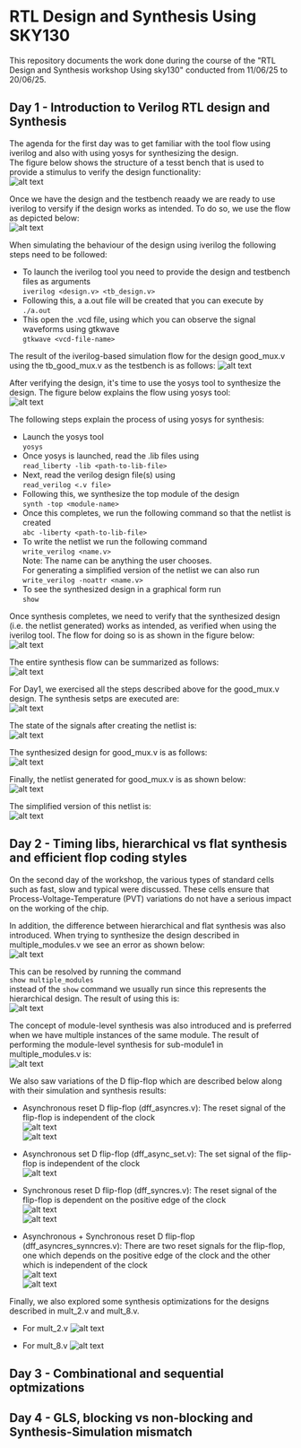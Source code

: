 # RTL Design and Synthesis Using SKY130
This repository documents the work done during the course of the "RTL Design and Synthesis workshop Using sky130" conducted from 11/06/25 to 20/06/25.

## Day 1 - Introduction to Verilog RTL design and Synthesis
The agenda for the first day was to get familiar with the tool flow using iverilog and also with using yosys for synthesizing the design.<br />
The figure below shows the structure of a tesst bench that is used to provide a stimulus to verify the design functionality:<br />
![alt text](Day1/tb.png)

Once we have the design and the testbench reaady we are ready to use iverilog to versify if the design works as intended. To do so, we use the flow as depicted below:<br />
![alt text](Day1/iverilog_flow.png) <br />

When simulating the behaviour of the design using iverilog the following steps need to be followed:
- To launch the iverilog tool you need to provide the design and testbench files as arguments <br />
`iverilog <design.v> <tb_design.v>`
- Following this, a a.out file will be created that you can execute by <br />
`./a.out`
- This open the .vcd file, using which you can observe the signal waveforms using gtkwave <br />
`gtkwave <vcd-file-name>` <br />

The result of the iverilog-based simulation flow for the design good_mux.v using the tb_good_mux.v as the testbench is as follows:
![alt text](Day1/good_mux.png) <br />

After verifying the design,  it's time to use the yosys tool to synthesize the design. The figure below explains the flow using yosys tool: <br />
![alt text](Day1/yosys_flow.png)

The following steps explain the process of using yosys for synthesis:
- Launch the yosys tool <br />
`yosys`
- Once yosys is launched, read the .lib files using <br />
`read_liberty -lib <path-to-lib-file>`
- Next, read the verilog design file(s) using <br />
`read_verilog <.v file>`
- Following this, we synthesize the top module of the design <br />
`synth -top <module-name>`
- Once this completes, we run the following command so that the netlist is created <br />
`abc -liberty <path-to-lib-file>`
- To write the netlist we run the following command <br />
`write_verilog <name.v>` <br />
Note: The name can be anything the user chooses. <br />
For generating a simplified version of the netlist we can also run <br />
`write_verilog -noattr <name.v>`
- To see the synthesized design in a graphical form run <br />
`show` <br />

Once synthesis completes, we need to verify that the synthesized design (i.e. the netlist generated) works as intended, as verified when using the iverilog tool. The flow for doing so is as shown in the figure below: <br />
![alt text](Day1/synth_verif.png)  <br />

The entire synthesis flow can be summarized as follows: <br />
![alt text](Day1/synth_flow.png)  <br />

For Day1, we exercised all the steps described above for the good_mux.v design. The synthesis setps are executed are: <br />
![alt text](Day1/synth_steps_good_mux.png)  <br />

The state of the signals after creating the netlist is:<br />
![alt text](Day1/good_mux_all_signals.png)  <br />

The synthesized design for good_mux.v is as follows: <br />
![alt text](Day1/good_final.png)  <br />

Finally, the netlist generated for good_mux.v is as shown below: <br />
![alt text](Day1/netlist_good_mux.png)  <br />

The simplified version of this netlist is: <br />
![alt text](Day1/netlist_simplified_good_mux.png)  <br />

## Day 2 - Timing libs, hierarchical vs flat synthesis and efficient flop coding styles
On the second day of the workshop, the various types of standard cells such as fast, slow and typical were discussed. These cells ensure that Process-Voltage-Temperature (PVT) variations do not have a serious impact on the working of the chip. <br />

In addition, the difference between hierarchical and flat synthesis was also introduced. When trying to synthesize the design described in multiple_modules.v we see an error as shown below: <br />
![alt text](Day2/show_err_mm.png)  <br />

This can be resolved by running the command <br />
`show multiple_modules` <br />
instead of the `show` command we usually run since this represents the hierarchical design. The result of using this is: <br />
![alt text](Day2/show_mm_flat.png)  <br />

The concept of module-level synthesis was also introduced and is preferred when we have multiple instances of the same module. The result of performing the module-level synthesis for sub-module1 in multiple_modules.v is: <br />
![alt text](Day2/show_sub_module1.png)  <br />

We also saw variations of the D flip-flop which are described below along with their simulation and synthesis results:
- Asynchronous reset D flip-flop (dff_asyncres.v): The reset signal of the flip-flop is independent of the clock <br />
![alt text](Day2/async_res.png)  <br />
![alt text](Day2/show_asyncres.png)  <br />

- Asynchronous set D flip-flop (dff_async_set.v): The set signal of the flip-flop is independent of the clock <br />
![alt text](Day2/async_set.png)  <br />

- Synchronous reset D flip-flop (dff_syncres.v): The reset signal of the flip-flop is dependent on the positive edge of the clock <br />
![alt text](Day2/sync_res.png)  <br />
![alt text](Day2/show_syncset.png)  <br />

- Asynchronous + Synchronous reset D flip-flop (dff_asyncres_synncres.v): There are two reset signals for the flip-flop, one which depends on the positive edge of the clock and the other which is independent of the clock <br />
![alt text](Day2/async_sync_res.png)  <br />
![alt text](Day2/show_async_sync.png)  <br />

Finally, we also explored some synthesis optimizations for the designs described in mult_2.v and mult_8.v.

- For mult_2.v
![alt text](Day2/show_mul2.png)  <br />

- For mult_8.v
![alt text](Day2/show_mul8.png)  <br />

## Day 3 - Combinational and sequential optmizations



## Day 4 - GLS, blocking vs non-blocking and Synthesis-Simulation mismatch